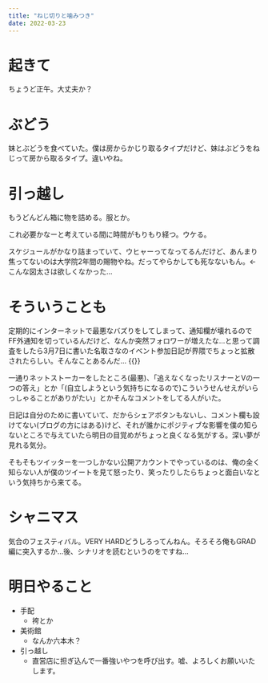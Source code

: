```yaml
---
title: "ねじ切りと噛みつき"
date: 2022-03-23
---
```


# 起きて
ちょうど正午。大丈夫か？

# ぶどう
妹とぶどうを食べていた。僕は房からかじり取るタイプだけど、妹はぶどうをねじって房から取るタイプ。違いやね。

# 引っ越し
もうどんどん箱に物を詰める。服とか。

これ必要かなーと考えている間に時間がもりもり経つ。ウケる。

スケジュールがかなり詰まっていて、ウヒャーってなってるんだけど、あんまり焦ってないのは大学院2年間の賜物やね。だってやらかしても死なないもん。←こんな図太さは欲しくなかった...

# そういうことも
定期的にインターネットで最悪なバズりをしてしまって、通知欄が壊れるのでFF外通知を切っているんだけど、なんか突然フォロワーが増えたな...と思って調査をしたら3月7日に書いた名取さなのイベント参加日記が界隈でちょっと拡散されたらしい。そんなことあるんだ...
{{<tweet user="dango_bot" id="1503437855128895488">}}

一通りネットストーカーをしたところ(最悪)、「追えなくなったリスナーとVの一つの答え」とか「(自立しようという気持ちになるので)こういうせんせえがいらっしゃることがありがたい」とかそんなコメントをしてる人がいた。

日記は自分のために書いていて、だからシェアボタンもないし、コメント欄も設けてない(ブログの方にはある)けど、それが誰かにポジティブな影響を僕の知らないところで与えていたら明日の目覚めがちょっと良くなる気がする。深い夢が見れる気分。

そもそもツイッターを一つしかない公開アカウントでやっているのは、俺の全く知らない人が僕のツイートを見て怒ったり、笑ったりしたらちょっと面白いなという気持ちから来てる。

# シャニマス
気合のフェスティバル。VERY HARDどうしろってんねん。そろそろ俺もGRAD編に突入するか...後、シナリオを読むというのをですね...

# 明日やること
- 手配
  - 袴とか
- 美術館
  - なんか六本木？
- 引っ越し
  - 直営店に担ぎ込んで一番強いやつを呼び出す。嘘、よろしくお願いいたします。